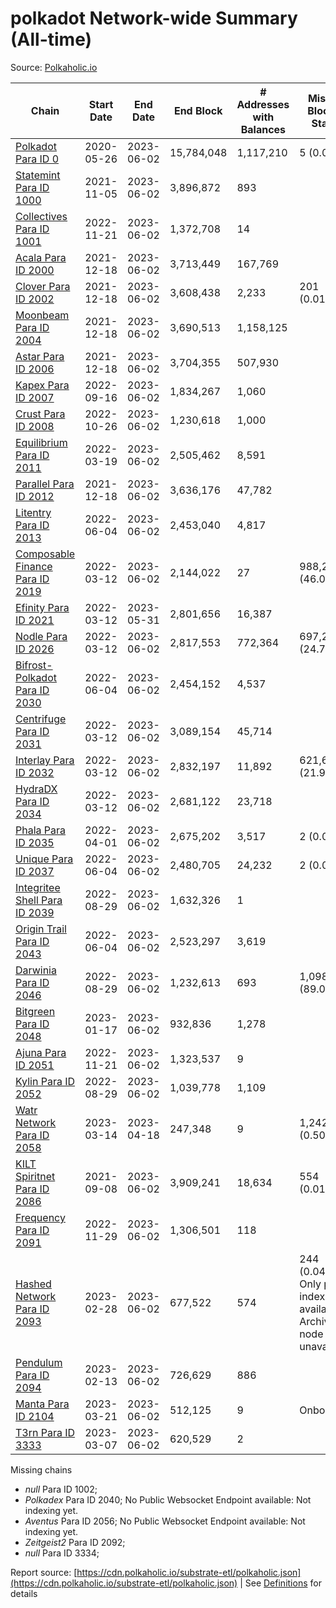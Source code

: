 # polkadot Network-wide Summary (All-time)

Source: [Polkaholic.io](https://polkaholic.io)


| Chain            | Start Date | End Date | End Block | # Addresses with Balances | Missing Blocks / Status |
| ---------------- | ---------- | ---------| --------- | ------------------------- | ----------------------- |
| [Polkadot Para ID 0](/polkadot/0-polkadot) | 2020-05-26 | 2023-06-02 | 15,784,048 |  1,117,210 | 5 (0.00%)  |
| [Statemint Para ID 1000](/polkadot/1000-statemint) | 2021-11-05 | 2023-06-02 | 3,896,872 |  893 |    |
| [Collectives Para ID 1001](/polkadot/1001-collectives) | 2022-11-21 | 2023-06-02 | 1,372,708 |  14 |    |
| [Acala Para ID 2000](/polkadot/2000-acala) | 2021-12-18 | 2023-06-02 | 3,713,449 |  167,769 |    |
| [Clover Para ID 2002](/polkadot/2002-clover) | 2021-12-18 | 2023-06-02 | 3,608,438 |  2,233 | 201 (0.01%)  |
| [Moonbeam Para ID 2004](/polkadot/2004-moonbeam) | 2021-12-18 | 2023-06-02 | 3,690,513 |  1,158,125 |    |
| [Astar Para ID 2006](/polkadot/2006-astar) | 2021-12-18 | 2023-06-02 | 3,704,355 |  507,930 |    |
| [Kapex Para ID 2007](/polkadot/2007-kapex) | 2022-09-16 | 2023-06-02 | 1,834,267 |  1,060 |    |
| [Crust Para ID 2008](/polkadot/2008-crust) | 2022-10-26 | 2023-06-02 | 1,230,618 |  1,000 |    |
| [Equilibrium Para ID 2011](/polkadot/2011-equilibrium) | 2022-03-19 | 2023-06-02 | 2,505,462 |  8,591 |    |
| [Parallel Para ID 2012](/polkadot/2012-parallel) | 2021-12-18 | 2023-06-02 | 3,636,176 |  47,782 |    |
| [Litentry Para ID 2013](/polkadot/2013-litentry) | 2022-06-04 | 2023-06-02 | 2,453,040 |  4,817 |    |
| [Composable Finance Para ID 2019](/polkadot/2019-composable) | 2022-03-12 | 2023-06-02 | 2,144,022 |  27 | 988,228 (46.09%)  |
| [Efinity Para ID 2021](/polkadot/2021-efinity) | 2022-03-12 | 2023-05-31 | 2,801,656 |  16,387 |    |
| [Nodle Para ID 2026](/polkadot/2026-nodle) | 2022-03-12 | 2023-06-02 | 2,817,553 |  772,364 | 697,249 (24.75%)  |
| [Bifrost-Polkadot Para ID 2030](/polkadot/2030-bifrost-dot) | 2022-06-04 | 2023-06-02 | 2,454,152 |  4,537 |    |
| [Centrifuge Para ID 2031](/polkadot/2031-centrifuge) | 2022-03-12 | 2023-06-02 | 3,089,154 |  45,714 |    |
| [Interlay Para ID 2032](/polkadot/2032-interlay) | 2022-03-12 | 2023-06-02 | 2,832,197 |  11,892 | 621,626 (21.95%)  |
| [HydraDX Para ID 2034](/polkadot/2034-hydradx) | 2022-03-12 | 2023-06-02 | 2,681,122 |  23,718 |    |
| [Phala Para ID 2035](/polkadot/2035-phala) | 2022-04-01 | 2023-06-02 | 2,675,202 |  3,517 | 2 (0.00%)  |
| [Unique Para ID 2037](/polkadot/2037-unique) | 2022-06-04 | 2023-06-02 | 2,480,705 |  24,232 | 2 (0.00%)  |
| [Integritee Shell Para ID 2039](/polkadot/2039-integritee-shell) | 2022-08-29 | 2023-06-02 | 1,632,326 |  1 |    |
| [Origin Trail Para ID 2043](/polkadot/2043-origintrail) | 2022-06-04 | 2023-06-02 | 2,523,297 |  3,619 |    |
| [Darwinia Para ID 2046](/polkadot/2046-darwinia) | 2022-08-29 | 2023-06-02 | 1,232,613 |  693 | 1,098,150 (89.09%)  |
| [Bitgreen Para ID 2048](/polkadot/2048-bitgreen) | 2023-01-17 | 2023-06-02 | 932,836 |  1,278 |    |
| [Ajuna Para ID 2051](/polkadot/2051-ajuna) | 2022-11-21 | 2023-06-02 | 1,323,537 |  9 |    |
| [Kylin Para ID 2052](/polkadot/2052-kylin) | 2022-08-29 | 2023-06-02 | 1,039,778 |  1,109 |    |
| [Watr Network Para ID 2058](/polkadot/2058-watr) | 2023-03-14 | 2023-04-18 | 247,348 |  9 | 1,242 (0.50%)  |
| [KILT Spiritnet Para ID 2086](/polkadot/2086-kilt) | 2021-09-08 | 2023-06-02 | 3,909,241 |  18,634 | 554 (0.01%)  |
| [Frequency Para ID 2091](/polkadot/2091-frequency) | 2022-11-29 | 2023-06-02 | 1,306,501 |  118 |    |
| [Hashed Network Para ID 2093](/polkadot/2093-hashed) | 2023-02-28 | 2023-06-02 | 677,522 |  574 | 244 (0.04%) Only partial index available: Archive node unavailable |
| [Pendulum Para ID 2094](/polkadot/2094-pendulum) | 2023-02-13 | 2023-06-02 | 726,629 |  886 |    |
| [Manta Para ID 2104](/polkadot/2104-manta) | 2023-03-21 | 2023-06-02 | 512,125 |  9 |   Onboarding |
| [T3rn Para ID 3333](/polkadot/3333-t3rn) | 2023-03-07 | 2023-06-02 | 620,529 |  2 |    |

Missing chains


* *null* Para ID 1002; 
* *Polkadex* Para ID 2040; No Public Websocket Endpoint available: Not indexing yet.
* *Aventus* Para ID 2056; No Public Websocket Endpoint available: Not indexing yet.
* *Zeitgeist2* Para ID 2092; 
* *null* Para ID 3334; 

Report source: [https://cdn.polkaholic.io/substrate-etl/polkaholic.json](https://cdn.polkaholic.io/substrate-etl/polkaholic.json) | See [Definitions](/DEFINITIONS.md) for details
